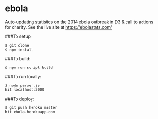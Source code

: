 ebola
=====

Auto-updating statistics on the 2014 ebola outbreak in D3 &amp; call to actions for charity.
See the live site at https://ebolastats.com/

###To setup

```
$ git clone
$ npm install
```

###To build:

```
$ npm run-script build
```

###To run locally:

```
$ node parser.js
hit localhost:3000
```

###To deploy:

```
$ git push heroku master
hit ebola.herokuapp.com
```
